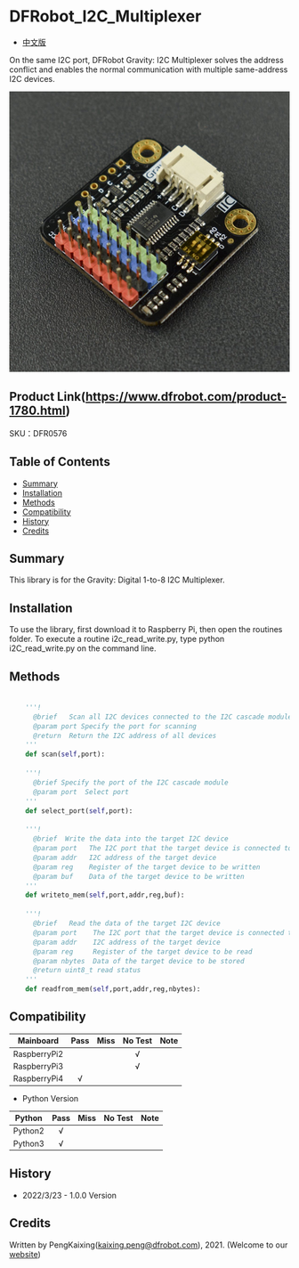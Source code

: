 # DFRobot_I2C_Multiplexer

- [中文版](./README_CN.md)

On the same I2C port, DFRobot Gravity: I2C Multiplexer solves the address conflict and enables the normal communication with multiple same-address I2C devices.

![正反面svg效果图](./../resources/images/DFR0576.png)

## Product Link(https://www.dfrobot.com/product-1780.html)

SKU：DFR0576

## Table of Contents

* [Summary](#summary)
* [Installation](#installation)
* [Methods](#methods)
* [Compatibility](#compatibility)
* [History](#history)
* [Credits](#credits)

## Summary

This library is for the Gravity: Digital 1-to-8 I2C Multiplexer.

## Installation

To use the library, first download it to Raspberry Pi, then open the routines folder.  To execute a routine i2c_read_write.py, type python i2C_read_write.py on the command line.  

## Methods

```python

    '''!
      @brief   Scan all I2C devices connected to the I2C cascade module
      @param port Specify the port for scanning
      @return  Return the I2C address of all devices
    '''
    def scan(self,port):

    '''!
      @brief Specify the port of the I2C cascade module
      @param port  Select port
    '''   
    def select_port(self,port):

    '''!
      @brief  Write the data into the target I2C device
      @param port   The I2C port that the target device is connected to
      @param addr   I2C address of the target device
      @param reg    Register of the target device to be written
      @param buf    Data of the target device to be written
    '''
    def writeto_mem(self,port,addr,reg,buf):

    '''!
      @brief   Read the data of the target I2C device
      @param port    The I2C port that the target device is connected to
      @param addr    I2C address of the target device
      @param reg     Register of the target device to be read
      @param nbytes  Data of the target device to be stored
      @return uint8_t read status
    '''
    def readfrom_mem(self,port,addr,reg,nbytes):

```

## Compatibility

| Mainboard         | Pass | Miss | No Test | Note |
| ------------ | :--: | :----: | :----: | :--: |
| RaspberryPi2 |      |        |   √    |      |
| RaspberryPi3 |      |        |   √    |      |
| RaspberryPi4 |  √   |        |        |      |

* Python Version

| Python  | Pass | Miss | No Test | Note |
| ------- | :--: | :----: | :----: | ---- |
| Python2 |  √   |        |        |      |
| Python3 |  √   |        |        |      |

## History

- 2022/3/23 - 1.0.0 Version

## Credits

Written by PengKaixing(kaixing.peng@dfrobot.com), 2021. (Welcome to our [website](https://www.dfrobot.com/))
